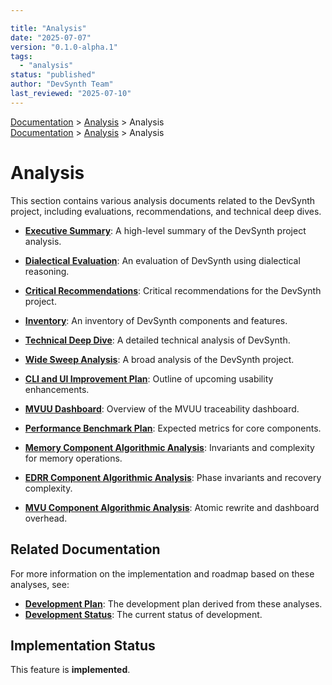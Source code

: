 ```yaml
---

title: "Analysis"
date: "2025-07-07"
version: "0.1.0-alpha.1"
tags:
  - "analysis"
status: "published"
author: "DevSynth Team"
last_reviewed: "2025-07-10"
---
```

<div class="breadcrumbs">
<a href="../index.md">Documentation</a> &gt; <a href="index.md">Analysis</a> &gt; Analysis
</div>

<div class="breadcrumbs">
<a href="../index.md">Documentation</a> &gt; <a href="index.md">Analysis</a> &gt; Analysis
</div>

# Analysis

This section contains various analysis documents related to the DevSynth project, including evaluations, recommendations, and technical deep dives.

- **[Executive Summary](executive_summary.md)**: A high-level summary of the DevSynth project analysis.
- **[Dialectical Evaluation](dialectical_evaluation.md)**: An evaluation of DevSynth using dialectical reasoning.
- **[Critical Recommendations](critical_recommendations.md)**: Critical recommendations for the DevSynth project.
- **[Inventory](inventory.md)**: An inventory of DevSynth components and features.
- **[Technical Deep Dive](technical_deep_dive.md)**: A detailed technical analysis of DevSynth.
- **[Wide Sweep Analysis](wide_sweep_analysis.md)**: A broad analysis of the DevSynth project.
- **[CLI and UI Improvement Plan](cli_ui_improvement_plan.md)**: Outline of upcoming usability enhancements.
- **[MVUU Dashboard](mvuu_dashboard.md)**: Overview of the MVUU traceability dashboard.
- **[Performance Benchmark Plan](performance_plan.md)**: Expected metrics for core components.

- **[Memory Component Algorithmic Analysis](memory_component_analysis.md)**: Invariants and complexity for memory operations.
- **[EDRR Component Algorithmic Analysis](edrr_component_analysis.md)**: Phase invariants and recovery complexity.
- **[MVU Component Algorithmic Analysis](mvu_component_analysis.md)**: Atomic rewrite and dashboard overhead.

## Related Documentation

For more information on the implementation and roadmap based on these analyses, see:

- **[Development Plan](../roadmap/development_plan.md)**: The development plan derived from these analyses.
- **[Development Status](../roadmap/development_status.md)**: The current status of development.
## Implementation Status

This feature is **implemented**.
